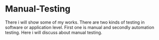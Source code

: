 # Manual-Testing
There i will show some of my works. There are two kinds of testing in software or application level. First one is manual and secondly automation testing. Here i will discuss about manual testing.
